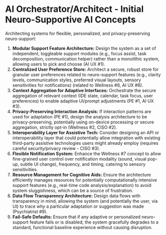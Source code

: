 # AI Orchestrator/Architect - Initial Neuro-Supportive AI Concepts

Architecting systems for flexible, personalized, and privacy-preserving neuro-support:

1.  **Modular Support Feature Architecture:** Design the system as a set of independent, toggleable support modules (e.g., focus assist, task decomposition, communication helper) rather than a monolithic system, allowing users to pick and choose (AI UX #1).
2.  **Centralized User Preference Store:** Architect a secure, robust store for granular user preferences related to neuro-support features (e.g., clarity levels, communication styles, preferred visual layouts, sensory sensitivities for notifications) (related to Wellness #8, AI UX #6).
3.  **Context Aggregation for Adaptive Interfaces:** Orchestrate the secure aggregation of relevant context (IDE state, calendar, task focus, user preferences) to enable adaptive UI/prompt adjustments (PE #1, AI UX #3).
4.  **Privacy-Preserving Interaction Analysis:** If interaction patterns are used for adaptation (PE #1), design the analysis architecture to be privacy-preserving, potentially using on-device processing or secure aggregation, strictly opt-in (Wellness #2, CISO #2).
5.  **Interoperability Layer for Assistive Tech:** Consider designing an API or interoperability layer that could potentially allow integration with existing third-party assistive technologies users might already employ (requires careful security/privacy review - CISO #3).
6.  **Flexible Notification System:** Enhance the Wellness #7 concept to allow fine-grained user control over notification modality (sound, visual pop-up, subtle UI change), frequency, and timing, catering to sensory sensitivities.
7.  **Resource Management for Cognitive Aids:** Ensure the architecture efficiently manages resources for potentially computationally intensive support features (e.g., real-time code analysis/explanation) to avoid system sluggishness, which can be a source of frustration.
8.  **Data Flow Transparency Architecture:** Design data flows with transparency in mind, allowing the system (and potentially the user, via UI) to trace *why* a particular adaptation or suggestion was made (Psychiatrist #9).
9.  **Fail-Safe Defaults:** Ensure that if any adaptive or personalized neuro-support feature fails or is disabled, the system gracefully degrades to a standard, functional baseline experience without causing disruption. 